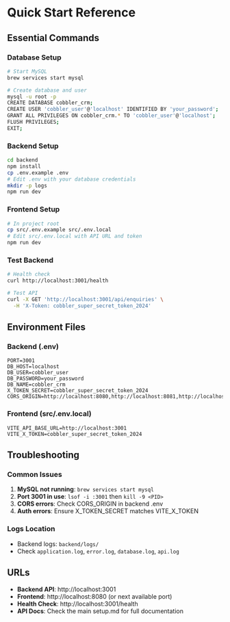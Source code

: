 # Quick Start Reference

## Essential Commands

### Database Setup
```bash
# Start MySQL
brew services start mysql

# Create database and user
mysql -u root -p
CREATE DATABASE cobbler_crm;
CREATE USER 'cobbler_user'@'localhost' IDENTIFIED BY 'your_password';
GRANT ALL PRIVILEGES ON cobbler_crm.* TO 'cobbler_user'@'localhost';
FLUSH PRIVILEGES;
EXIT;
```

### Backend Setup
```bash
cd backend
npm install
cp .env.example .env
# Edit .env with your database credentials
mkdir -p logs
npm run dev
```

### Frontend Setup
```bash
# In project root
cp src/.env.example src/.env.local
# Edit src/.env.local with API URL and token
npm run dev
```

### Test Backend
```bash
# Health check
curl http://localhost:3001/health

# Test API
curl -X GET 'http://localhost:3001/api/enquiries' \
  -H 'X-Token: cobbler_super_secret_token_2024'
```

## Environment Files

### Backend (.env)
```env
PORT=3001
DB_HOST=localhost
DB_USER=cobbler_user
DB_PASSWORD=your_password
DB_NAME=cobbler_crm
X_TOKEN_SECRET=cobbler_super_secret_token_2024
CORS_ORIGIN=http://localhost:8080,http://localhost:8081,http://localhost:8082,http://localhost:8083,http://localhost:8084
```

### Frontend (src/.env.local)
```env
VITE_API_BASE_URL=http://localhost:3001
VITE_X_TOKEN=cobbler_super_secret_token_2024
```

## Troubleshooting

### Common Issues
1. **MySQL not running**: `brew services start mysql`
2. **Port 3001 in use**: `lsof -i :3001` then `kill -9 <PID>`
3. **CORS errors**: Check CORS_ORIGIN in backend .env
4. **Auth errors**: Ensure X_TOKEN_SECRET matches VITE_X_TOKEN

### Logs Location
- Backend logs: `backend/logs/`
- Check `application.log`, `error.log`, `database.log`, `api.log`

## URLs
- **Backend API**: http://localhost:3001
- **Frontend**: http://localhost:8080 (or next available port)
- **Health Check**: http://localhost:3001/health
- **API Docs**: Check the main setup.md for full documentation
